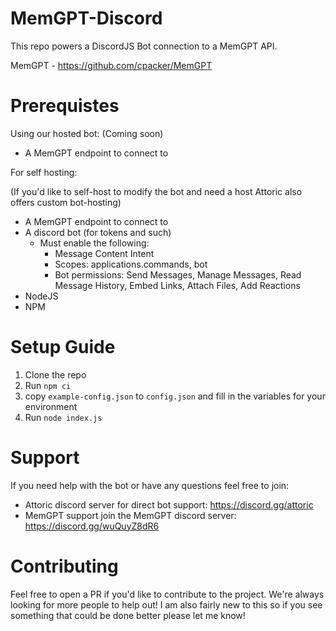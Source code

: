 # MemGPT-Discord
This repo powers a DiscordJS Bot connection to a MemGPT API.

MemGPT - https://github.com/cpacker/MemGPT


# Prerequistes

Using our hosted bot: (Coming soon)
- A MemGPT endpoint to connect to

For self hosting: 

(If you'd like to self-host to modify the bot and need a host Attoric also offers custom bot-hosting)
- A MemGPT endpoint to connect to
- A discord bot (for tokens and such)
    - Must enable the following:
        - Message Content Intent
        - Scopes: applications.commands, bot
        - Bot permissions: Send Messages, Manage Messages, Read Message History, Embed Links, Attach Files, Add Reactions
- NodeJS
- NPM

# Setup Guide

1. Clone the repo
2. Run `npm ci`
3. copy `example-config.json` to  `config.json` and fill in the variables for your environment 
4. Run `node index.js`

# Support

If you need help with the bot or have any questions feel free to join:
- Attoric discord server for direct bot support: https://discord.gg/attoric
- MemGPT support join the MemGPT discord server: https://discord.gg/wuQuyZ8dR6

# Contributing

Feel free to open a PR if you'd like to contribute to the project. We're always looking for more people to help out! 
I am also fairly new to this so if you see something that could be done better please let me know!
